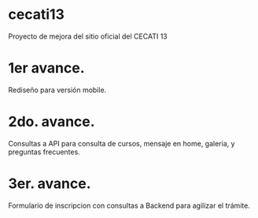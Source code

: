 # cecati13
Proyecto de mejora del sitio oficial del CECATI 13

# 1er avance.
Rediseño para versión mobile.

# 2do. avance.
Consultas a API para consulta de cursos, mensaje en home, galeria, y preguntas frecuentes.

# 3er. avance.
Formulario de inscripcion con consultas a Backend para agilizar el trámite.



